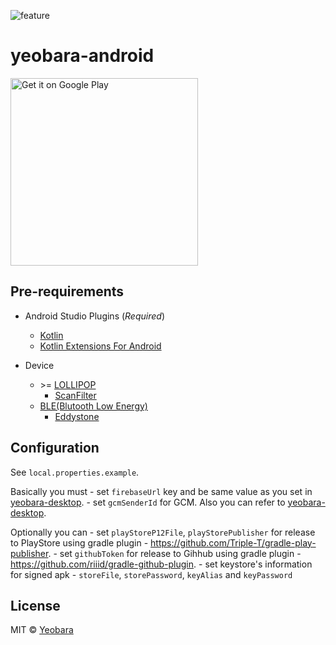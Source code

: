 ![feature]

# yeobara-android

<a href="https://play.google.com/store/apps/details?id=io.github.yeobara.android&utm_source=global_co&utm_medium=prtnr&utm_content=Mar2515&utm_campaign=PartBadge&pcampaignid=MKT-AC-global-none-all-co-pr-py-PartBadges-Oct1515-1"><img alt="Get it on Google Play" src="https://play.google.com/intl/en_us/badges/images/apps/en-play-badge.png" width="300px"/></a>


## Pre-requirements

- Android Studio Plugins (_Required_)
  - [Kotlin]
  - [Kotlin Extensions For Android][KotlinExtForAndroid]

- Device
  - &gt;= [LOLLIPOP]
    - [ScanFilter]
  - [BLE(Blutooth Low Energy)][ble]
    - [Eddystone]


## Configuration

See `local.properties.example`.

Basically you must
    - set `firebaseUrl` key and be same value as you set in [yeobara-desktop].
    - set `gcmSenderId` for GCM. Also you can refer to [yeobara-desktop].

Optionally you can
    - set `playStoreP12File`, `playStorePublisher` for release to PlayStore using gradle plugin
        - https://github.com/Triple-T/gradle-play-publisher.
    - set `githubToken` for release to Gihhub using gradle plugin
        - https://github.com/riiid/gradle-github-plugin.
    - set keystore's information for signed apk
        - `storeFile`, `storePassword`, `keyAlias` and `keyPassword`


## License

MIT © [Yeobara](https://github.com/yeobara)








[feature]: https://cloud.githubusercontent.com/assets/1744446/11339520/375ea73e-923d-11e5-97d6-e34bb21ffbc8.png
[ble]: http://developer.android.com/guide/topics/connectivity/bluetooth-le.html
[ScanFilter]: http://developer.android.com/reference/android/bluetooth/le/ScanFilter.html
[Eddystone]: https://github.com/google/eddystone
[LOLLIPOP]: http://developer.android.com/intl/ko/reference/android/os/Build.VERSION_CODES.html#LOLLIPOP
[Kotlin]: https://plugins.jetbrains.com/plugin/6954?pr=androidstudio
[KotlinExtForAndroid]: https://plugins.jetbrains.com/plugin/7717?pr=androidstudio
[yeobara-desktop]: https://github.com/yeobara/yeobara-desktop#configuration
